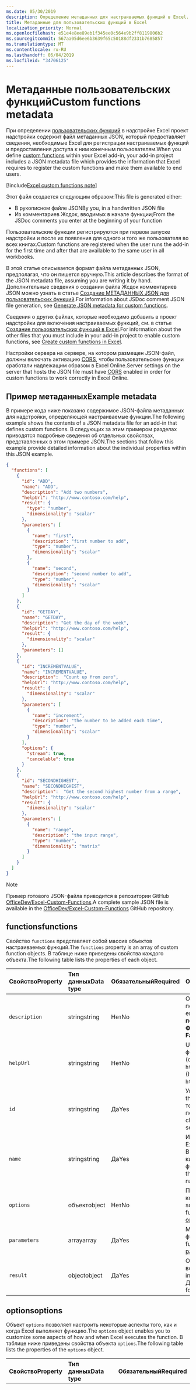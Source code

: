 ```yaml
---
ms.date: 05/30/2019
description: Определение метаданных для настраиваемых функций в Excel.
title: Метаданные для пользовательских функций в Excel
localization_priority: Normal
ms.openlocfilehash: e51e4e8ee89eb1f345ee0c564e9b2ff8119806b2
ms.sourcegitcommit: 567aa05d6ee6b3639f65c50188df2331b7685857
ms.translationtype: MT
ms.contentlocale: ru-RU
ms.lasthandoff: 06/04/2019
ms.locfileid: "34706125"
---
```

# <a name="custom-functions-metadata"></a><span data-ttu-id="286c7-103">Метаданные пользовательских функций</span><span class="sxs-lookup"><span data-stu-id="286c7-103">Custom functions metadata</span></span>

<span data-ttu-id="286c7-104">При определении [пользовательских функций](custom-functions-overview.md) в надстройке Excel проект надстройки содержит файл метаданных JSON, который предоставляет сведения, необходимые Excel для регистрации настраиваемых функций и предоставления доступа к ним конечным пользователям.</span><span class="sxs-lookup"><span data-stu-id="286c7-104">When you define [custom functions](custom-functions-overview.md) within your Excel add-in, your add-in project includes a JSON metadata file which provides the information that Excel requires to register the custom functions and make them available to end users.</span></span>

[!include[Excel custom functions note](../includes/excel-custom-functions-note.md)]

<span data-ttu-id="286c7-105">Этот файл создается следующим образом:</span><span class="sxs-lookup"><span data-stu-id="286c7-105">This file is generated either:</span></span>

- <span data-ttu-id="286c7-106">В рукописном файле JSON</span><span class="sxs-lookup"><span data-stu-id="286c7-106">By you, in a handwritten JSON file</span></span>
- <span data-ttu-id="286c7-107">Из комментариев Жсдок, вводимых в начале функции;</span><span class="sxs-lookup"><span data-stu-id="286c7-107">From the JSDoc comments you enter at the beginning of your function</span></span>

<span data-ttu-id="286c7-108">Пользовательские функции регистрируются при первом запуске надстройки и после их появления для одного и того же пользователя во всех книгах.</span><span class="sxs-lookup"><span data-stu-id="286c7-108">Custom functions are registered when the user runs the add-in for the first time and after that are available to the same user in all workbooks.</span></span>

<span data-ttu-id="286c7-109">В этой статье описывается формат файла метаданных JSON, предполагая, что он пишется вручную.</span><span class="sxs-lookup"><span data-stu-id="286c7-109">This article describes the format of the JSON metadata file, assuming you are writing it by hand.</span></span> <span data-ttu-id="286c7-110">Дополнительные сведения о создании файла Жсдок комментариев JSON можно узнать в статье [Создание МЕТАДАННЫХ JSON для пользовательских функций](custom-functions-json-autogeneration.md).</span><span class="sxs-lookup"><span data-stu-id="286c7-110">For information about JSDoc comment JSON file generation, see [Generate JSON metadata for custom functions](custom-functions-json-autogeneration.md).</span></span>

<span data-ttu-id="286c7-111">Сведения о других файлах, которые необходимо добавить в проект надстройки для включения настраиваемых функций, см. в статье [Создание пользовательских функций в Excel](custom-functions-overview.md).</span><span class="sxs-lookup"><span data-stu-id="286c7-111">For information about the other files that you must include in your add-in project to enable custom functions, see [Create custom functions in Excel](custom-functions-overview.md).</span></span>

<span data-ttu-id="286c7-112">Настройки сервера на сервере, на котором размещен JSON-файл, должны включать активацию [CORS](https://developer.mozilla.org/docs/Web/HTTP/CORS), чтобы пользовательские функции сработали надлежащим образом в Excel Online.</span><span class="sxs-lookup"><span data-stu-id="286c7-112">Server settings on the server that hosts the JSON file must have [CORS](https://developer.mozilla.org/docs/Web/HTTP/CORS) enabled in order for custom functions to work correctly in Excel Online.</span></span>

## <a name="example-metadata"></a><span data-ttu-id="286c7-113">Пример метаданных</span><span class="sxs-lookup"><span data-stu-id="286c7-113">Example metadata</span></span>

<span data-ttu-id="286c7-114">В примере кода ниже показано содержимое JSON-файла метаданных для надстройки, определяющей настраиваемые функции.</span><span class="sxs-lookup"><span data-stu-id="286c7-114">The following example shows the contents of a JSON metadata file for an add-in that defines custom functions.</span></span> <span data-ttu-id="286c7-115">В следующих за этим примером разделах приводятся подробные сведения об отдельных свойствах, представленных в этом примере JSON.</span><span class="sxs-lookup"><span data-stu-id="286c7-115">The sections that follow this example provide detailed information about the individual properties within this JSON example.</span></span>

```json
{
  "functions": [
    {
      "id": "ADD",
      "name": "ADD",
      "description": "Add two numbers",
      "helpUrl": "http://www.contoso.com/help",
      "result": {
        "type": "number",
        "dimensionality": "scalar"
      },
      "parameters": [
        {
          "name": "first",
          "description": "first number to add",
          "type": "number",
          "dimensionality": "scalar"
        },
        {
          "name": "second",
          "description": "second number to add",
          "type": "number",
          "dimensionality": "scalar"
        }
      ]
    },
    {
      "id": "GETDAY",
      "name": "GETDAY",
      "description": "Get the day of the week",
      "helpUrl": "http://www.contoso.com/help",
      "result": {
        "dimensionality": "scalar"
      },
      "parameters": []
    },
    {
      "id": "INCREMENTVALUE",
      "name": "INCREMENTVALUE", 
      "description":  "Count up from zero",
      "helpUrl": "http://www.contoso.com/help",
      "result": {
        "dimensionality": "scalar"
      },
      "parameters": [
        {
          "name": "increment",
          "description": "the number to be added each time",
          "type": "number",
          "dimensionality": "scalar"
        }
      ],
      "options": {
        "stream": true,
        "cancelable": true
      }
    },
    {
      "id": "SECONDHIGHEST",
      "name": "SECONDHIGHEST", 
      "description":  "Get the second highest number from a range",
      "helpUrl": "http://www.contoso.com/help",
      "result": {
        "dimensionality": "scalar"
      },
      "parameters": [
        {
          "name": "range",
          "description": "the input range",
          "type": "number",
          "dimensionality": "matrix"
        }
      ]
    }
  ]
}
```

> [!NOTE]
> <span data-ttu-id="286c7-116">Пример готового JSON-файла приводится в репозитории GitHub [OfficeDev/Excel-Custom-Functions](https://github.com/OfficeDev/Excel-Custom-Functions/blob/master/src/functions/functions.json).</span><span class="sxs-lookup"><span data-stu-id="286c7-116">A complete sample JSON file is available in the [OfficeDev/Excel-Custom-Functions](https://github.com/OfficeDev/Excel-Custom-Functions/blob/master/src/functions/functions.json) GitHub repository.</span></span>

## <a name="functions"></a><span data-ttu-id="286c7-117">functions</span><span class="sxs-lookup"><span data-stu-id="286c7-117">functions</span></span> 

<span data-ttu-id="286c7-118">Свойство `functions` представляет собой массив объектов настраиваемых функций.</span><span class="sxs-lookup"><span data-stu-id="286c7-118">The `functions` property is an array of custom function objects.</span></span> <span data-ttu-id="286c7-119">В таблице ниже приведены свойства каждого объекта.</span><span class="sxs-lookup"><span data-stu-id="286c7-119">The following table lists the properties of each object.</span></span>

|  <span data-ttu-id="286c7-120">Свойство</span><span class="sxs-lookup"><span data-stu-id="286c7-120">Property</span></span>  |  <span data-ttu-id="286c7-121">Тип данных</span><span class="sxs-lookup"><span data-stu-id="286c7-121">Data type</span></span>  |  <span data-ttu-id="286c7-122">Обязательный</span><span class="sxs-lookup"><span data-stu-id="286c7-122">Required</span></span>  |  <span data-ttu-id="286c7-123">Описание</span><span class="sxs-lookup"><span data-stu-id="286c7-123">Description</span></span>  |
|:-----|:-----|:-----|:-----|
|  `description`  |  <span data-ttu-id="286c7-124">string</span><span class="sxs-lookup"><span data-stu-id="286c7-124">string</span></span>  |  <span data-ttu-id="286c7-125">Нет</span><span class="sxs-lookup"><span data-stu-id="286c7-125">No</span></span>  |  <span data-ttu-id="286c7-126">Описание функции, которое отображается пользователям в Excel</span><span class="sxs-lookup"><span data-stu-id="286c7-126">The description of the function that end users see in Excel.</span></span> <span data-ttu-id="286c7-127">(например, **преобразует значение по шкале Цельсия в температуру по шкале Фаренгейта**).</span><span class="sxs-lookup"><span data-stu-id="286c7-127">For example, **Converts a Celsius value to Fahrenheit**.</span></span> |
|  `helpUrl`  |  <span data-ttu-id="286c7-128">string</span><span class="sxs-lookup"><span data-stu-id="286c7-128">string</span></span>  |   <span data-ttu-id="286c7-129">Нет</span><span class="sxs-lookup"><span data-stu-id="286c7-129">No</span></span>  |  <span data-ttu-id="286c7-130">URL-адрес, по которому можно получить сведения о функции</span><span class="sxs-lookup"><span data-stu-id="286c7-130">URL that provides information about the function.</span></span> <span data-ttu-id="286c7-131">(отображается в области задач). Пример: `http://contoso.com/help/convertcelsiustofahrenheit.html`.</span><span class="sxs-lookup"><span data-stu-id="286c7-131">(It is displayed in a task pane.) For example, `http://contoso.com/help/convertcelsiustofahrenheit.html`.</span></span> |
| `id`     | <span data-ttu-id="286c7-132">string</span><span class="sxs-lookup"><span data-stu-id="286c7-132">string</span></span> | <span data-ttu-id="286c7-133">Да</span><span class="sxs-lookup"><span data-stu-id="286c7-133">Yes</span></span> | <span data-ttu-id="286c7-134">Уникальный идентификатор для функции.</span><span class="sxs-lookup"><span data-stu-id="286c7-134">A unique ID for the function.</span></span> <span data-ttu-id="286c7-135">Этот идентификатор может содержать только буквы, цифры и точки и не может изменяться после настройки.</span><span class="sxs-lookup"><span data-stu-id="286c7-135">This ID can only contain alphanumeric characters and periods and should not be changed after it is set.</span></span> |
|  `name`  |  <span data-ttu-id="286c7-136">string</span><span class="sxs-lookup"><span data-stu-id="286c7-136">string</span></span>  |  <span data-ttu-id="286c7-137">Да</span><span class="sxs-lookup"><span data-stu-id="286c7-137">Yes</span></span>  |  <span data-ttu-id="286c7-138">Имя функции, которое отображается пользователям в Excel.</span><span class="sxs-lookup"><span data-stu-id="286c7-138">The name of the function that end users see in Excel.</span></span> <span data-ttu-id="286c7-139">В Excel имя этой функции будет присоединено в качестве префикса пространством имен настраиваемой функции, указанным в XML-файле манифеста.</span><span class="sxs-lookup"><span data-stu-id="286c7-139">In Excel, this function name will be prefixed by the custom functions namespace that's specified in the XML manifest file.</span></span> |
|  `options`  |  <span data-ttu-id="286c7-140">объект</span><span class="sxs-lookup"><span data-stu-id="286c7-140">object</span></span>  |  <span data-ttu-id="286c7-141">Нет</span><span class="sxs-lookup"><span data-stu-id="286c7-141">No</span></span>  |  <span data-ttu-id="286c7-142">Позволяет настроить некоторые аспекты того, как и когда Excel выполняет функцию.</span><span class="sxs-lookup"><span data-stu-id="286c7-142">Enables you to customize some aspects of how and when Excel executes the function.</span></span> <span data-ttu-id="286c7-143">Дополнительные сведения см. в разделе [options](#options).</span><span class="sxs-lookup"><span data-stu-id="286c7-143">See [options](#options) for details.</span></span> |
|  `parameters`  |  <span data-ttu-id="286c7-144">array</span><span class="sxs-lookup"><span data-stu-id="286c7-144">array</span></span>  |  <span data-ttu-id="286c7-145">Да</span><span class="sxs-lookup"><span data-stu-id="286c7-145">Yes</span></span>  |  <span data-ttu-id="286c7-146">Массив, который определяет входные параметры для функции.</span><span class="sxs-lookup"><span data-stu-id="286c7-146">Array that defines the input parameters for the function.</span></span> <span data-ttu-id="286c7-147">Дополнительные сведения см. в разделе [parameters](#parameters).</span><span class="sxs-lookup"><span data-stu-id="286c7-147">See [parameters](#parameters)  for details.</span></span> |
|  `result`  |  <span data-ttu-id="286c7-148">object</span><span class="sxs-lookup"><span data-stu-id="286c7-148">object</span></span>  |  <span data-ttu-id="286c7-149">Да</span><span class="sxs-lookup"><span data-stu-id="286c7-149">Yes</span></span>  |  <span data-ttu-id="286c7-150">Объект, который определяет тип информации, возвращаемый функцией.</span><span class="sxs-lookup"><span data-stu-id="286c7-150">Object that defines the type of information that is returned by the function.</span></span> <span data-ttu-id="286c7-151">Дополнительные сведения см. в разделе [result](#result).</span><span class="sxs-lookup"><span data-stu-id="286c7-151">See [result](#result) for details.</span></span> |

## <a name="options"></a><span data-ttu-id="286c7-152">options</span><span class="sxs-lookup"><span data-stu-id="286c7-152">options</span></span>

<span data-ttu-id="286c7-153">Объект `options` позволяет настроить некоторые аспекты того, как и когда Excel выполняет функцию.</span><span class="sxs-lookup"><span data-stu-id="286c7-153">The `options` object enables you to customize some aspects of how and when Excel executes the function.</span></span> <span data-ttu-id="286c7-154">В таблице ниже приведены свойства объекта `options`.</span><span class="sxs-lookup"><span data-stu-id="286c7-154">The following table lists the properties of the `options` object.</span></span>

|  <span data-ttu-id="286c7-155">Свойство</span><span class="sxs-lookup"><span data-stu-id="286c7-155">Property</span></span>  |  <span data-ttu-id="286c7-156">Тип данных</span><span class="sxs-lookup"><span data-stu-id="286c7-156">Data type</span></span>  |  <span data-ttu-id="286c7-157">Обязательный</span><span class="sxs-lookup"><span data-stu-id="286c7-157">Required</span></span>  |  <span data-ttu-id="286c7-158">Описание</span><span class="sxs-lookup"><span data-stu-id="286c7-158">Description</span></span>  |
|:-----|:-----|:-----|:-----|
|  `cancelable`  |  <span data-ttu-id="286c7-159">boolean</span><span class="sxs-lookup"><span data-stu-id="286c7-159">boolean</span></span>  |  <span data-ttu-id="286c7-160">Нет</span><span class="sxs-lookup"><span data-stu-id="286c7-160">No</span></span><br/><br/><span data-ttu-id="286c7-161">Значение по умолчанию: `false`.</span><span class="sxs-lookup"><span data-stu-id="286c7-161">Default value is `false`.</span></span>  |  <span data-ttu-id="286c7-162">Если это свойство имеет значение `true`, Excel будет вызывать обработчик `CancelableInvocation` каждый раз, когда пользователь будет предпринимать действия, которые приводят к отмене функции (например, вручную вызывает пересчет или редактирует ячейку, на которую ссылается функция).</span><span class="sxs-lookup"><span data-stu-id="286c7-162">If `true`, Excel calls the `CancelableInvocation` handler whenever the user takes an action that has the effect of canceling the function; for example, manually triggering recalculation or editing a cell that is referenced by the function.</span></span> <span data-ttu-id="286c7-163">Функции, которые можно отменять, обычно используются только для асинхронных функций, которые возвращают один результат и нуждаются в обработке отмены запроса данных.</span><span class="sxs-lookup"><span data-stu-id="286c7-163">Cancelable functions are typically only used for asynchronous functions that return a single result and need to handle the cancellation of a request for data.</span></span> <span data-ttu-id="286c7-164">Функция не может быть одновременно потоковой и отмены.</span><span class="sxs-lookup"><span data-stu-id="286c7-164">A function cannot be both streaming and cancelable.</span></span> <span data-ttu-id="286c7-165">Более подробную информацию можно найти в заметке около конца [функции потоковой передачи](custom-functions-web-reqs.md#make-a-streaming-function).</span><span class="sxs-lookup"><span data-stu-id="286c7-165">For more information, see the note near the end of [Make a streaming function](custom-functions-web-reqs.md#make-a-streaming-function).</span></span> |
|  `requiresAddress`  | <span data-ttu-id="286c7-166">boolean</span><span class="sxs-lookup"><span data-stu-id="286c7-166">boolean</span></span> | <span data-ttu-id="286c7-167">Нет</span><span class="sxs-lookup"><span data-stu-id="286c7-167">No</span></span> <br/><br/><span data-ttu-id="286c7-168">Значение по умолчанию: `false`.</span><span class="sxs-lookup"><span data-stu-id="286c7-168">Default value is `false`.</span></span> | <br /><br /> <span data-ttu-id="286c7-169">Если этот параметр имеет значение true, пользовательская функция может получить доступ к адресу ячейки, которая вызвала пользовательскую функцию.</span><span class="sxs-lookup"><span data-stu-id="286c7-169">If true, your custom function can access the address of the cell that invoked your custom function.</span></span> <span data-ttu-id="286c7-170">Чтобы получить адрес ячейки, которая вызвала пользовательскую функцию, используйте context. Address в пользовательской функции.</span><span class="sxs-lookup"><span data-stu-id="286c7-170">To get the address of the cell that invoked your custom function, use context.address in your custom function.</span></span> <span data-ttu-id="286c7-171">Дополнительные сведения см. в статье [Определение того, какая ячейка вызывала пользовательскую функцию](/office/dev/add-ins/excel/custom-functions-overview#determine-which-cell-invoked-your-custom-function).</span><span class="sxs-lookup"><span data-stu-id="286c7-171">For more information, see [Determine which cell invoked your custom function](/office/dev/add-ins/excel/custom-functions-overview#determine-which-cell-invoked-your-custom-function).</span></span> <span data-ttu-id="286c7-172">Пользовательские функции не могут быть заданы как потоковые, так и Рекуиресаддресс.</span><span class="sxs-lookup"><span data-stu-id="286c7-172">Custom functions cannot be set as both streaming and requiresAddress.</span></span> <span data-ttu-id="286c7-173">При использовании этого параметра параметр "вызов" должен быть последним параметром, переданным в параметрах.</span><span class="sxs-lookup"><span data-stu-id="286c7-173">When using this option, the 'invocation' parameter must be the last parameter passed in options.</span></span> |
|  `stream`  |  <span data-ttu-id="286c7-174">boolean</span><span class="sxs-lookup"><span data-stu-id="286c7-174">boolean</span></span>  |  <span data-ttu-id="286c7-175">Нет</span><span class="sxs-lookup"><span data-stu-id="286c7-175">No</span></span><br/><br/><span data-ttu-id="286c7-176">Значение по умолчанию: `false`.</span><span class="sxs-lookup"><span data-stu-id="286c7-176">Default value is `false`.</span></span>  |  <span data-ttu-id="286c7-177">Если это свойство имеет значение `true`, функция может выводить значение в ячейку несколько раз, даже если вызвана всего единожды.</span><span class="sxs-lookup"><span data-stu-id="286c7-177">If `true`, the function can output repeatedly to the cell even when invoked only once.</span></span> <span data-ttu-id="286c7-178">Этот параметр полезен для быстро изменяющихся источников данных, таких как цена акций.</span><span class="sxs-lookup"><span data-stu-id="286c7-178">This option is useful for rapidly-changing data sources, such as a stock price.</span></span> <span data-ttu-id="286c7-179">Функция не должна содержать оператор `return`.</span><span class="sxs-lookup"><span data-stu-id="286c7-179">The function should have no `return` statement.</span></span> <span data-ttu-id="286c7-180">Вместо этого результирующее значение передается как аргумент метода обратного вызова `StreamingInvocation.setResult`.</span><span class="sxs-lookup"><span data-stu-id="286c7-180">Instead, the result value is passed as the argument of the `StreamingInvocation.setResult` callback method.</span></span> <span data-ttu-id="286c7-181">Дополнительные сведения см. в разделе [Потоковые функции](custom-functions-web-reqs.md#make-a-streaming-function).</span><span class="sxs-lookup"><span data-stu-id="286c7-181">For more information, see [Streaming functions](custom-functions-web-reqs.md#make-a-streaming-function).</span></span> |
|  `volatile`  | <span data-ttu-id="286c7-182">boolean</span><span class="sxs-lookup"><span data-stu-id="286c7-182">boolean</span></span> | <span data-ttu-id="286c7-183">Нет</span><span class="sxs-lookup"><span data-stu-id="286c7-183">No</span></span> <br/><br/><span data-ttu-id="286c7-184">Значение по умолчанию: `false`.</span><span class="sxs-lookup"><span data-stu-id="286c7-184">Default value is `false`.</span></span> | <br /><br /> <span data-ttu-id="286c7-185">Если присвоено значение `true`, функция пересчитывается при каждом выполнении пересчета в Excel, а не только при изменении зависимых значений формулы.</span><span class="sxs-lookup"><span data-stu-id="286c7-185">If `true`, the function will recalculate each time Excel recalculates, instead of only when the formula's dependent values have changed.</span></span> <span data-ttu-id="286c7-186">Функция не может быть одновременно потоковой и переменной.</span><span class="sxs-lookup"><span data-stu-id="286c7-186">A function cannot be both streaming and volatile.</span></span> <span data-ttu-id="286c7-187">Если обоим свойствам `stream` и `volatile` присвоено значение `true`, параметр переменности будет игнорироваться.</span><span class="sxs-lookup"><span data-stu-id="286c7-187">If the `stream` and `volatile` properties are both set to `true`, the volatile option will be ignored.</span></span> |

## <a name="parameters"></a><span data-ttu-id="286c7-188">parameters</span><span class="sxs-lookup"><span data-stu-id="286c7-188">parameters</span></span>

<span data-ttu-id="286c7-189">Свойство `parameters` представляет собой массив объектов параметров.</span><span class="sxs-lookup"><span data-stu-id="286c7-189">The `parameters` property is an array of parameter objects.</span></span> <span data-ttu-id="286c7-190">В таблице ниже приведены свойства каждого объекта.</span><span class="sxs-lookup"><span data-stu-id="286c7-190">The following table lists the properties of each object.</span></span>

|  <span data-ttu-id="286c7-191">Свойство</span><span class="sxs-lookup"><span data-stu-id="286c7-191">Property</span></span>  |  <span data-ttu-id="286c7-192">Тип данных</span><span class="sxs-lookup"><span data-stu-id="286c7-192">Data type</span></span>  |  <span data-ttu-id="286c7-193">Обязательный</span><span class="sxs-lookup"><span data-stu-id="286c7-193">Required</span></span>  |  <span data-ttu-id="286c7-194">Описание</span><span class="sxs-lookup"><span data-stu-id="286c7-194">Description</span></span>  |
|:-----|:-----|:-----|:-----|
|  `description`  |  <span data-ttu-id="286c7-195">string</span><span class="sxs-lookup"><span data-stu-id="286c7-195">string</span></span>  |  <span data-ttu-id="286c7-196">Нет</span><span class="sxs-lookup"><span data-stu-id="286c7-196">No</span></span> |  <span data-ttu-id="286c7-197">Описание параметра.</span><span class="sxs-lookup"><span data-stu-id="286c7-197">A description of the parameter.</span></span> <span data-ttu-id="286c7-198">Отображается в IntelliSense Excel.</span><span class="sxs-lookup"><span data-stu-id="286c7-198">This is displayed in Excel's intelliSense.</span></span>  |
|  `dimensionality`  |  <span data-ttu-id="286c7-199">string</span><span class="sxs-lookup"><span data-stu-id="286c7-199">string</span></span>  |  <span data-ttu-id="286c7-200">Нет</span><span class="sxs-lookup"><span data-stu-id="286c7-200">No</span></span>  |  <span data-ttu-id="286c7-201">Должно быть **скалярным** (значение, отличное от массива) или **матричным** (двухмерный массив).</span><span class="sxs-lookup"><span data-stu-id="286c7-201">Must be either **scalar** (a non-array value) or **matrix** (a 2-dimensional array).</span></span>  |
|  `name`  |  <span data-ttu-id="286c7-202">string</span><span class="sxs-lookup"><span data-stu-id="286c7-202">string</span></span>  |  <span data-ttu-id="286c7-203">Да</span><span class="sxs-lookup"><span data-stu-id="286c7-203">Yes</span></span>  |  <span data-ttu-id="286c7-204">Имя параметра.</span><span class="sxs-lookup"><span data-stu-id="286c7-204">The name of the parameter.</span></span> <span data-ttu-id="286c7-205">Оно отображается в IntelliSense Excel.</span><span class="sxs-lookup"><span data-stu-id="286c7-205">This name is displayed in Excel's intelliSense.</span></span>  |
|  `type`  |  <span data-ttu-id="286c7-206">string</span><span class="sxs-lookup"><span data-stu-id="286c7-206">string</span></span>  |  <span data-ttu-id="286c7-207">Нет</span><span class="sxs-lookup"><span data-stu-id="286c7-207">No</span></span>  |  <span data-ttu-id="286c7-208">Тип данных параметра.</span><span class="sxs-lookup"><span data-stu-id="286c7-208">The data type of the parameter.</span></span> <span data-ttu-id="286c7-209">Может иметь значение **boolean**, **number**, **string** или **any**, что позволяет использовать любой из трех предыдущих типов.</span><span class="sxs-lookup"><span data-stu-id="286c7-209">Can be **boolean**, **number**, **string**, or **any**, which allows you to use of any of the previous three types.</span></span> <span data-ttu-id="286c7-210">Если это свойство не задано, по умолчанию устанавливается тип данных **any**.</span><span class="sxs-lookup"><span data-stu-id="286c7-210">If this property is not specified, the data type defaults to **any**.</span></span> |
|  `optional`  | <span data-ttu-id="286c7-211">boolean</span><span class="sxs-lookup"><span data-stu-id="286c7-211">boolean</span></span> | <span data-ttu-id="286c7-212">Нет</span><span class="sxs-lookup"><span data-stu-id="286c7-212">No</span></span> | <span data-ttu-id="286c7-213">Если присвоено значение `true`, параметр не обязателен.</span><span class="sxs-lookup"><span data-stu-id="286c7-213">If `true`, the parameter is optional.</span></span> |

## <a name="result"></a><span data-ttu-id="286c7-214">result</span><span class="sxs-lookup"><span data-stu-id="286c7-214">result</span></span>

<span data-ttu-id="286c7-215">Объект `result` определяет тип информации, возвращаемый функцией.</span><span class="sxs-lookup"><span data-stu-id="286c7-215">The `result` object defines the type of information that is returned by the function.</span></span> <span data-ttu-id="286c7-216">В таблице ниже приведены свойства объекта `result`.</span><span class="sxs-lookup"><span data-stu-id="286c7-216">The following table lists the properties of the `result` object.</span></span>

|  <span data-ttu-id="286c7-217">Свойство</span><span class="sxs-lookup"><span data-stu-id="286c7-217">Property</span></span>  |  <span data-ttu-id="286c7-218">Тип данных</span><span class="sxs-lookup"><span data-stu-id="286c7-218">Data type</span></span>  |  <span data-ttu-id="286c7-219">Обязательный</span><span class="sxs-lookup"><span data-stu-id="286c7-219">Required</span></span>  |  <span data-ttu-id="286c7-220">Описание</span><span class="sxs-lookup"><span data-stu-id="286c7-220">Description</span></span>  |
|:-----|:-----|:-----|:-----|
|  `dimensionality`  |  <span data-ttu-id="286c7-221">string</span><span class="sxs-lookup"><span data-stu-id="286c7-221">string</span></span>  |  <span data-ttu-id="286c7-222">Нет</span><span class="sxs-lookup"><span data-stu-id="286c7-222">No</span></span>  |  <span data-ttu-id="286c7-223">Должно быть **скалярным** (значение, отличное от массива) или **матричным** (двухмерный массив).</span><span class="sxs-lookup"><span data-stu-id="286c7-223">Must be either **scalar** (a non-array value) or **matrix** (a 2-dimensional array).</span></span> |

## <a name="next-steps"></a><span data-ttu-id="286c7-224">Дальнейшие действия</span><span class="sxs-lookup"><span data-stu-id="286c7-224">Next steps</span></span>
<span data-ttu-id="286c7-225">Ознакомьтесь с рекомендациями [по именованию функции](custom-functions-naming.md) или [локализации функции](custom-functions-localize.md) с помощью ранее описанного рукописного метода JSON.</span><span class="sxs-lookup"><span data-stu-id="286c7-225">Learn the [best practices for naming your function](custom-functions-naming.md) or discover how to [localize your function](custom-functions-localize.md) using the previously described handwritten JSON method.</span></span>

## <a name="see-also"></a><span data-ttu-id="286c7-226">См. также</span><span class="sxs-lookup"><span data-stu-id="286c7-226">See also</span></span>

* [<span data-ttu-id="286c7-227">Автоматическое генерирование метаданных JSON для пользовательских функций</span><span class="sxs-lookup"><span data-stu-id="286c7-227">Autogenerate JSON metadata for custom functions</span></span>](custom-functions-json-autogeneration.md)
* [<span data-ttu-id="286c7-228">Параметры параметров пользовательских функций</span><span class="sxs-lookup"><span data-stu-id="286c7-228">Custom functions parameter options</span></span>](custom-functions-parameter-options.md)
* [<span data-ttu-id="286c7-229">Рекомендации по пользовательским функциям</span><span class="sxs-lookup"><span data-stu-id="286c7-229">Custom functions best practices</span></span>](custom-functions-best-practices.md)
* [<span data-ttu-id="286c7-230">Создание пользовательских функций в Excel</span><span class="sxs-lookup"><span data-stu-id="286c7-230">Create custom functions in Excel</span></span>](custom-functions-overview.md)
